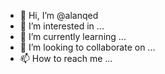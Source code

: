 - 👋 Hi, I’m @alanqed
- 👀 I’m interested in ...
- 🌱 I’m currently learning ...
- 💞️ I’m looking to collaborate on ...
- 📫 How to reach me ...

<!---
alanqed/alanqed is a ✨ special ✨ repository because its `README.md` (this file) appears on your GitHub profile.
You can click the Preview link to take a look at your changes.
--->

